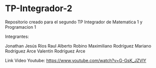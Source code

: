 # TP-Integrador-2
Repositorio creado para el segundo TP Integrador de Matematica 1 y Programacion 1

Integrantes:

Jonathan Jesús Ríos
Raul Alberto Robino
Maximiliano Rodríguez
Mariano Rodríguez Arce
Valentín Rodríguez Arce

Link Video Youtube: https://www.youtube.com/watch?v=G-GsK_JZVlY